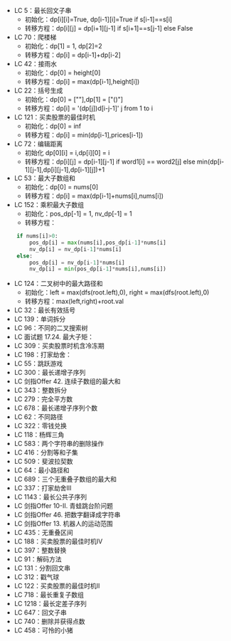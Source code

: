 * LC 5：最长回文子串
  * 初始化：dp[i][i]=True, dp[i-1][i]=True if s[i-1]==s[i]
  * 转移方程：dp[i][j] = dp[i+1][j-1] if s[i+1]==s[j-1] else False
* LC 70：爬楼梯
  * 初始化：dp[1] = 1, dp[2]=2
  * 转移方程：dp[i] = dp[i-1]+dp[i-2]
* LC 42：接雨水
  * 初始化：dp[0] = height[0]
  * 转移方程：dp[i] = max(dp[i-1],height[i])
* LC 22：括号生成
  * 初始化：dp[0] = [""],dp[1] = ["()"]
  * 转移方程：dp[i] = '(dp[j])d[i-j-1]'   j from 1 to i
* LC 121：买卖股票的最佳时机
  * 初始化：dp[0] = inf
  * 转移方程：dp[i] = min(dp[i-1],prices[i-1])
* LC 72：编辑距离
  * 初始化 dp[0][i] = i,dp[i][0] = i
  * 转移方程：dp[i][j] = dp[i-1][j-1] if word1[i] == word2[j] else min(dp[i-1][j-1],dp[i][j-1],dp[i-1][j])+1
* LC 53：最大子数组和
  * 初始化：dp[0] = nums[0]
  * 转移方程：dp[i] = max(dp[i-1]+nums[i],nums[i])
* LC 152：乘积最大子数组
  * 初始化：pos_dp[-1] = 1, nv_dp[-1] = 1
  * 转移方程：
```python
    if nums[i]>0: 
        pos_dp[i] = max(nums[i],pos_dp[i-1]*nums[i]
        nv_dp[i] = nv_dp[i-1]*nums[i] 
    else:
        pos_dp[i] = nv_dp[i-1]*nums[i]
        nv_dp[i] = min(pos_dp[i-1]*nums[i],nums[i])
```
* LC 124：二叉树中的最大路径和
  * 初始化：left = max(dfs(root.left),0), right = max(dfs(root.left),0)
  * 转移方程：max(left,right)+root.val
* LC 32：最长有效括号
* LC 139：单词拆分
* LC 96：不同的二叉搜索树
* LC 面试题 17.24. 最大子矩：
* LC 309：买卖股票时机含冷冻期
* LC 198：打家劫舍：
* LC 55：跳跃游戏
* LC 300：最长递增子序列
* LC 剑指Offer 42. 连续子数组的最大和
* LC 343：整数拆分
* LC 279：完全平方数
* LC 678：最长递增子序列个数
* LC 62：不同路径
* LC 322：零钱兑换
* LC 118：杨辉三角
* LC 583：两个字符串的删除操作
* LC 416：分割等和子集
* LC 509：斐波拉契数
* LC 64：最小路径和
* LC 689：三个无重叠子数组的最大和
* LC 337：打家劫舍III
* LC 1143：最长公共子序列
* LC 剑指Offer 10-II. 青蛙跳台阶问题
* LC 剑指Offer 46. 把数字翻译成字符串
* LC 剑指Offer 13. 机器人的运动范围
* LC 435：无重叠区间
* LC 188：买卖股票的最佳时机IV
* LC 397：整数替换
* LC 91：解码方法
* LC 131：分割回文串
* LC 312：戳气球
* LC 122：买卖股票的最佳时机II
* LC 718：最长重复子数组
* LC 1218：最长定差子序列
* LC 647：回文子串
* LC 740：删除并获得点数
* LC 458：可怜的小猪